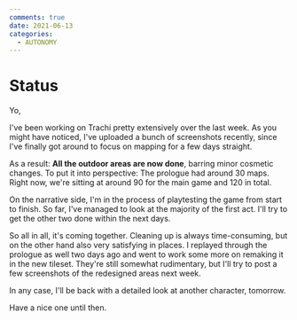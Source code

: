 ```yaml
---
comments: true
date: 2021-06-13
categories:
  - AUTONOMY
---
```


# Status
Yo,

I've been working on Trachi pretty extensively over the last week. As you might have noticed, I've uploaded a bunch of screenshots recently, since I've finally got around to focus on mapping for a few days straight.

As a result: **All the outdoor areas are now done**, barring minor cosmetic changes. 
To put it into perspective: The prologue had around 30 maps. 
Right now, we're sitting at around 90 for the main game and 120 in total.
<!-- more -->

On the narrative side, I'm in the process of playtesting the game from start to finish. So far, I've managed to look at the majority of the first act. I'll try to get the other two done within the next days. 

So all in all, it's coming together. Cleaning up is always time-consuming, but on the other hand also very satisfying in places. I replayed through the prologue as well two days ago and went to work some more on remaking it in the new tileset. They're still somewhat rudimentary, but I'll try to post a few screenshots of the redesigned areas next week. 

In any case, I'll be back with a detailed look at another character, tomorrow.

Have a nice one until then.
